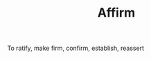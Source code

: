 ---
title: Affirm
letter: A
permalink: "/definitions/bld-affirm.html"
body: To ratify, make firm, confirm, establish, reassert
published_at: '2018-07-07'
source: Black's Law Dictionary 2nd Ed (1910)
layout: post
---